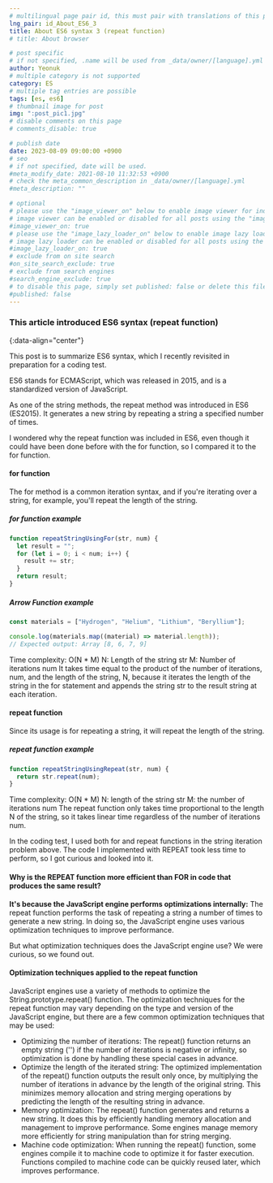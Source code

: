 ```yaml
---
# multilingual page pair id, this must pair with translations of this page. (This name must be unique)
lng_pair: id_About_ES6_3
title: About ES6 syntax 3 (repeat function)
# title: About browser

# post specific
# if not specified, .name will be used from _data/owner/[language].yml
author: Yeonuk
# multiple category is not supported
category: ES
# multiple tag entries are possible
tags: [es, es6]
# thumbnail image for post
img: ":post_pic1.jpg"
# disable comments on this page
# comments_disable: true

# publish date
date: 2023-08-09 09:00:00 +0900
# seo
# if not specified, date will be used.
#meta_modify_date: 2021-08-10 11:32:53 +0900
# check the meta_common_description in _data/owner/[language].yml
#meta_description: ""

# optional
# please use the "image_viewer_on" below to enable image viewer for individual pages or posts (_posts/ or [language]/_posts folders).
# image viewer can be enabled or disabled for all posts using the "image_viewer_posts: true" setting in _data/conf/main.yml.
#image_viewer_on: true
# please use the "image_lazy_loader_on" below to enable image lazy loader for individual pages or posts (_posts/ or [language]/_posts folders).
# image lazy loader can be enabled or disabled for all posts using the "image_lazy_loader_posts: true" setting in _data/conf/main.yml.
#image_lazy_loader_on: true
# exclude from on site search
#on_site_search_exclude: true
# exclude from search engines
#search_engine_exclude: true
# to disable this page, simply set published: false or delete this file
#published: false
---
```


<!-- outline-start -->

### This article introduced ES6 syntax (repeat function)

{:data-align="center"}

<!-- outline-end -->

This post is to summarize ES6 syntax, which I recently revisited in preparation for a coding test.

ES6 stands for ECMAScript, which was released in 2015, and is a standardized version of JavaScript.

As one of the string methods, the repeat method was introduced in ES6 (ES2015).
It generates a new string by repeating a string a specified number of times.

I wondered why the repeat function was included in ES6, even though it could have been done before with the for function, so I compared it to the for function.

#### for function

The for method is a common iteration syntax, and if you're iterating over a string, for example, you'll repeat the length of the string.

##### for function example

```javascript
function repeatStringUsingFor(str, num) {
  let result = "";
  for (let i = 0; i < num; i++) {
    result += str;
  }
  return result;
}
```

##### Arrow Function example

```javascript
const materials = ["Hydrogen", "Helium", "Lithium", "Beryllium"];

console.log(materials.map((material) => material.length));
// Expected output: Array [8, 6, 7, 9]
```

Time complexity: O(N \* M)
N: Length of the string str
M: Number of iterations num
It takes time equal to the product of the number of iterations, num, and the length of the string, N, because it iterates the length of the string in the for statement and appends the string str to the result string at each iteration.

#### repeat function

Since its usage is for repeating a string, it will repeat the length of the string.

##### repeat function example

```javascript
function repeatStringUsingRepeat(str, num) {
  return str.repeat(num);
}
```

Time complexity: O(N \* M)
N: length of the string str
M: the number of iterations num
The repeat function only takes time proportional to the length N of the string, so it takes linear time regardless of the number of iterations num.

In the coding test, I used both for and repeat functions in the string iteration problem above.
The code I implemented with REPEAT took less time to perform, so I got curious and looked into it.

#### Why is the REPEAT function more efficient than FOR in code that produces the same result?

**It's because the JavaScript engine performs optimizations internally:** The repeat function performs the task of repeating a string a number of times to generate a new string. In doing so, the JavaScript engine uses various optimization techniques to improve performance.

But what optimization techniques does the JavaScript engine use? We were curious, so we found out.

#### Optimization techniques applied to the repeat function

JavaScript engines use a variety of methods to optimize the String.prototype.repeat() function. The optimization techniques for the repeat function may vary depending on the type and version of the JavaScript engine, but there are a few common optimization techniques that may be used:

- Optimizing the number of iterations: The repeat() function returns an empty string ('') if the number of iterations is negative or infinity, so optimization is done by handling these special cases in advance.
- Optimize the length of the iterated string: The optimized implementation of the repeat() function outputs the result only once, by multiplying the number of iterations in advance by the length of the original string. This minimizes memory allocation and string merging operations by predicting the length of the resulting string in advance.
- Memory optimization: The repeat() function generates and returns a new string. It does this by efficiently handling memory allocation and management to improve performance. Some engines manage memory more efficiently for string manipulation than for string merging.
- Machine code optimization: When running the repeat() function, some engines compile it to machine code to optimize it for faster execution. Functions compiled to machine code can be quickly reused later, which improves performance.
